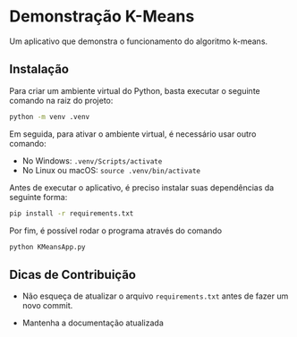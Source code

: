 # Demonstração K-Means

Um aplicativo que demonstra o funcionamento do algoritmo k-means.

## Instalação

Para criar um ambiente virtual do Python, basta executar o seguinte comando na
raiz do projeto:

```bash
python -m venv .venv
```

Em seguida, para ativar o ambiente virtual, é necessário usar outro comando:

- No Windows: `.venv/Scripts/activate`
- No Linux ou macOS: `source .venv/bin/activate`

Antes de executar o aplicativo, é preciso instalar suas dependências da
seguinte forma:

```bash
pip install -r requirements.txt
```

Por fim, é possível rodar o programa através do comando

```bash
python KMeansApp.py
```

## Dicas de Contribuição

- Não esqueça de atualizar o arquivo `requirements.txt` antes de fazer um novo
  commit.

- Mantenha a documentação atualizada
